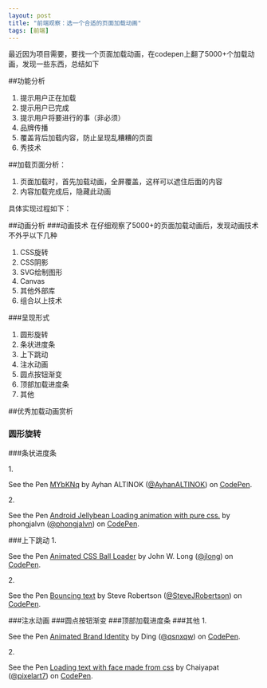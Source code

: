 ```yaml
---
layout: post
title: "前端观察：选一个合适的页面加载动画"
tags: [前端]
---
```


最近因为项目需要，要找一个页面加载动画，在codepen上翻了5000+个加载动画，发现一些东西，总结如下

##功能分析
1. 提示用户正在加载
2. 提示用户已完成
3. 提示用户将要进行的事（非必须）
4. 品牌传播
5. 覆盖背后加载内容，防止呈现乱糟糟的页面
6. 秀技术

##加载页面分析：
1. 页面加载时，首先加载动画，全屏覆盖，这样可以遮住后面的内容
2. 内容加载完成后，隐藏此动画

具体实现过程如下：



##动画分析
###动画技术
在仔细观察了5000+的页面加载动画后，发现动画技术不外乎以下几种
1. CSS旋转
2. CSS阴影
3. SVG绘制图形
4. Canvas
5. 其他外部库
6. 组合以上技术

###呈现形式
1. 圆形旋转
2. 条状进度条
3. 上下跳动
4. 注水动画
5. 圆点按钮渐变
6. 顶部加载进度条
7. 其他

##优秀加载动画赏析
### 圆形旋转
###条状进度条


1.<p data-height="268" data-theme-id="0" data-slug-hash="MYbKNq" data-default-tab="result" data-user="AyhanALTINOK" class='codepen'>See the Pen <a href='http://codepen.io/AyhanALTINOK/pen/MYbKNq/'>MYbKNq</a> by Ayhan ALTINOK (<a href='http://codepen.io/AyhanALTINOK'>@AyhanALTINOK</a>) on <a href='http://codepen.io'>CodePen</a>.</p>
<script async src="//assets.codepen.io/assets/embed/ei.js"></script>

2.<p data-height="268" data-theme-id="0" data-slug-hash="zdILo" data-default-tab="result" data-user="phongjalvn" class='codepen'>See the Pen <a href='http://codepen.io/phongjalvn/pen/zdILo/'>Android Jellybean Loading animation with pure css.</a> by phongjalvn (<a href='http://codepen.io/phongjalvn'>@phongjalvn</a>) on <a href='http://codepen.io'>CodePen</a>.</p>
<script async src="//assets.codepen.io/assets/embed/ei.js"></script>

###上下跳动
1.<p data-height="268" data-theme-id="0" data-slug-hash="ihdgj" data-default-tab="result" data-user="jlong" class='codepen'>See the Pen <a href='http://codepen.io/jlong/pen/ihdgj/'>Animated CSS Ball Loader</a> by John W. Long (<a href='http://codepen.io/jlong'>@jlong</a>) on <a href='http://codepen.io'>CodePen</a>.</p>
	<script async src="//assets.codepen.io/assets/embed/ei.js"></script>

2.<p data-height="268" data-theme-id="0" data-slug-hash="xwxeGO" data-default-tab="result" data-user="SteveJRobertson" class='codepen'>See the Pen <a href='http://codepen.io/SteveJRobertson/pen/xwxeGO/'>Bouncing text</a> by Steve Robertson (<a href='http://codepen.io/SteveJRobertson'>@SteveJRobertson</a>) on <a href='http://codepen.io'>CodePen</a>.</p>
<script async src="//assets.codepen.io/assets/embed/ei.js"></script>

###注水动画
###圆点按钮渐变
###顶部加载进度条
###其他
1.<p data-height="268" data-theme-id="0" data-slug-hash="HpcDI" data-default-tab="result" data-user="qsnxqw" class='codepen'>See the Pen <a href='http://codepen.io/qsnxqw/pen/HpcDI/'>Animated Brand Identity</a> by Ding (<a href='http://codepen.io/qsnxqw'>@qsnxqw</a>) on <a href='http://codepen.io'>CodePen</a>.</p>
<script async src="//assets.codepen.io/assets/embed/ei.js"></script>
2.<p data-height="268" data-theme-id="0" data-slug-hash="chaqn" data-default-tab="result" data-user="pixelart7" class='codepen'>See the Pen <a href='http://codepen.io/pixelart7/pen/chaqn/'>Loading text with face made from css</a> by Chaiyapat (<a href='http://codepen.io/pixelart7'>@pixelart7</a>) on <a href='http://codepen.io'>CodePen</a>.</p>
<script async src="//assets.codepen.io/assets/embed/ei.js"></script>



